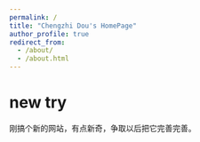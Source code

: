 ```yaml
---
permalink: /
title: "Chengzhi Dou's HomePage"
author_profile: true
redirect_from: 
  - /about/
  - /about.html
---
```


# new try
刚搞个新的网站，有点新奇，争取以后把它完善完善。
